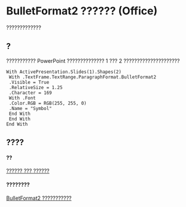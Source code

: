 
# BulletFormat2 ?????? (Office)

?????????????


## ?

??????????? PowerPoint ?????????????? 1 ??? 2 ?????????????????????


```
With ActivePresentation.Slides(1).Shapes(2) 
 With .TextFrame.TextRange.ParagraphFormat.BulletFormat2 
 .Visible = True 
 .RelativeSize = 1.25 
 .Character = 169 
 With .Font 
 .Color.RGB = RGB(255, 255, 0) 
 .Name = "Symbol" 
 End With 
 End With 
End With 

```


## ????


#### ??


[?????? ??? ??????](499c789a-aba2-0fad-649a-0ea964cd3b5e.md)
#### ????????


[BulletFormat2 ???????????](http://msdn.microsoft.com/library/1a86b4e3-0c8c-1900-708f-37486bf71169%28Office.15%29.aspx)